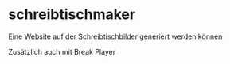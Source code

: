 # schreibtischmaker
Eine Website auf der Schreibtischbilder generiert werden können

Zusätzlich auch mit Break Player
